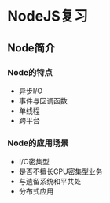 # NodeJS复习

## Node简介

### Node的特点

* 异步I/O
* 事件与回调函数
* 单线程
* 跨平台

### Node的应用场景

* I/O密集型
* 是否不擅长CPU密集型业务
* 与遗留系统和平共处
* 分布式应用